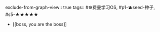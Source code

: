 exclude-from-graph-view:: true
tags:: #⚙️费曼学习OS, #p1-🫐seed-种子, #s5-★★★★★

- [[boss, you are the boss]]